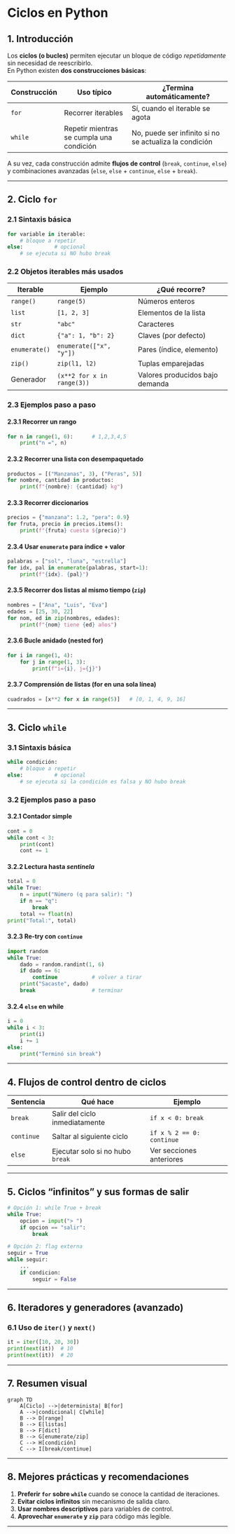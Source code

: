 #  Ciclos en Python  

## 1. Introducción

Los **ciclos (o bucles)** permiten ejecutar un bloque de código *repetidamente* sin necesidad de reescribirlo.  
En Python existen **dos construcciones básicas**:

| Construcción | Uso típico | ¿Termina automáticamente? |
|--------------|------------|---------------------------|
| `for`        | Recorrer iterables | Sí, cuando el iterable se agota |
| `while`      | Repetir mientras se cumpla una condición | No, puede ser infinito si no se actualiza la condición |

A su vez, cada construcción admite **flujos de control** (`break`, `continue`, `else`) y combinaciones avanzadas (`else`, `else` + `continue`, `else` + `break`).  

---

## 2. Ciclo `for`

### 2.1 Sintaxis básica

```python
for variable in iterable:
    # bloque a repetir
else:          # opcional
    # se ejecuta si NO hubo break
```

### 2.2 Objetos iterables más usados

| Iterable | Ejemplo | ¿Qué recorre? |
|----------|---------|---------------|
| `range()` | `range(5)` | Números enteros |
| `list` | `[1, 2, 3]` | Elementos de la lista |
| `str` | `"abc"` | Caracteres |
| `dict` | `{"a": 1, "b": 2}` | Claves (por defecto) |
| `enumerate()` | `enumerate(["x", "y"])` | Pares (índice, elemento) |
| `zip()` | `zip(l1, l2)` | Tuplas emparejadas |
| Generador | `(x**2 for x in range(3))` | Valores producidos bajo demanda |

### 2.3 Ejemplos paso a paso

#### 2.3.1 Recorrer un rango

```python
for n in range(1, 6):      # 1,2,3,4,5
    print("n =", n)
```

#### 2.3.2 Recorrer una lista con desempaquetado

```python
productos = [("Manzanas", 3), ("Peras", 5)]
for nombre, cantidad in productos:
    print(f"{nombre}: {cantidad} kg")
```

#### 2.3.3 Recorrer diccionarios

```python
precios = {"manzana": 1.2, "pera": 0.9}
for fruta, precio in precios.items():
    print(f"{fruta} cuesta ${precio}")
```

#### 2.3.4 Usar `enumerate` para índice + valor

```python
palabras = ["sol", "luna", "estrella"]
for idx, pal in enumerate(palabras, start=1):
    print(f"{idx}. {pal}")
```

#### 2.3.5 Recorrer dos listas al mismo tiempo (`zip`)

```python
nombres = ["Ana", "Luis", "Eva"]
edades = [25, 30, 22]
for nom, ed in zip(nombres, edades):
    print(f"{nom} tiene {ed} años")
```

#### 2.3.6 Bucle anidado (nested for)

```python
for i in range(1, 4):
    for j in range(1, 3):
        print(f"i={i}, j={j}")
```

#### 2.3.7 Comprensión de listas (for en una sola línea)

```python
cuadrados = [x**2 for x in range(5)]   # [0, 1, 4, 9, 16]
```

---

## 3. Ciclo `while`

### 3.1 Sintaxis básica

```python
while condición:
    # bloque a repetir
else:          # opcional
    # se ejecuta si la condición es falsa y NO hubo break
```

### 3.2 Ejemplos paso a paso

#### 3.2.1 Contador simple

```python
cont = 0
while cont < 3:
    print(cont)
    cont += 1
```

#### 3.2.2 Lectura hasta *sentinela*

```python
total = 0
while True:
    n = input("Número (q para salir): ")
    if n == "q":
        break
    total += float(n)
print("Total:", total)
```

#### 3.2.3 Re-try con `continue`

```python
import random
while True:
    dado = random.randint(1, 6)
    if dado == 6:
        continue           # volver a tirar
    print("Sacaste", dado)
    break                  # terminar
```

#### 3.2.4 `else` en while

```python
i = 0
while i < 3:
    print(i)
    i += 1
else:
    print("Terminó sin break")
```

---

## 4. Flujos de control dentro de ciclos

| Sentencia | Qué hace | Ejemplo |
|-----------|----------|---------|
| `break`   | Salir del ciclo inmediatamente | `if x < 0: break` |
| `continue`| Saltar al siguiente ciclo | `if x % 2 == 0: continue` |
| `else`    | Ejecutar solo si no hubo `break` | Ver secciones anteriores |

---

## 5. Ciclos “infinitos” y sus formas de salir

```python
# Opción 1: while True + break
while True:
    opcion = input("> ")
    if opcion == "salir":
        break

# Opción 2: flag externa
seguir = True
while seguir:
    ...
    if condicion:
        seguir = False
```

---

## 6. Iteradores y generadores (avanzado)

### 6.1 Uso de `iter()` y `next()`

```python
it = iter([10, 20, 30])
print(next(it))  # 10
print(next(it))  # 20
```

---

## 7. Resumen visual

```mermaid
graph TD
    A[Ciclo] -->|determinista| B[for]
    A -->|condicional| C[while]
    B --> D[range]
    B --> E[listas]
    B --> F[dict]
    B --> G[enumerate/zip]
    C --> H[condición]
    C --> I[break/continue]
```

---

## 8. Mejores prácticas y recomendaciones

1. **Preferir `for` sobre `while`** cuando se conoce la cantidad de iteraciones.
2. **Evitar ciclos infinitos** sin mecanismo de salida claro.
3. **Usar nombres descriptivos** para variables de control.
4. **Aprovechar `enumerate` y `zip`** para código más legible.

---


